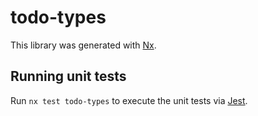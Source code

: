 # todo-types

This library was generated with [Nx](https://nx.dev).

## Running unit tests

Run `nx test todo-types` to execute the unit tests via [Jest](https://jestjs.io).
